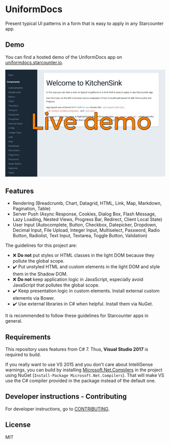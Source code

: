 # UniformDocs

Present typical UI patterns in a form that is easy to apply in any Starcounter app.

## Demo

You can find a hosted demo of the UniformDocs app on [uniformdocs.starcounter.io](https://uniformdocs.starcounter.io/).

[![](docs/screenshot.png)](https://uniformdocs.starcounter.io/)

## Features

- Rendering (Breadcrumb, Chart, Datagrid, HTML, Link, Map, Markdown, Pagination, Table)
- Server Push (Async Response, Cookies, Dialog Box, Flash Message, Lazy Loading, Nested Views, Progress Bar, Redirect, Client Local State)
- User Input (Autocomplete, Button, Checkbox, Datepicker, Dropdown, Decimal Input, File Upload, Integer Input, Multiselect, Password, Radio Button, Radiolist, Text Input, Textarea, Toggle Button, Validation)

The guidelines for this project are:

- ❌ **Do not** put styles or HTML classes in the light DOM because they pollute the global scope.
- ✔️ Put unstyled HTML and custom elements in the light DOM and style them in the Shadow DOM.
- ❌ **Do not** keep application logic in JavaScript, especially avoid JavaScript that pollutes the global scope.
- ✔️ Keep presentation logic in custom elements. Install external custom elements via Bower.
- ✔️ Use external libraries in C# when helpful. Install them via NuGet.

It is recommended to follow these guidelines for Starcounter apps in general.

## Requirements

This repository uses features from C# 7. Thus, **Visual Studio 2017** is required to build. 

If you really want to use VS 2015 and you don't care about IntelliSense warnings, you can build by installing [Microsoft.Net.Compilers](https://www.nuget.org/packages/Microsoft.Net.Compilers/) in the project using NuGet (`Install-Package Microsoft.Net.Compilers`). That will make VS use the C# compiler provided in the package instead of the default one.

## Developer instructions - Contributing

For developer instructions, go to [CONTRIBUTING](CONTRIBUTING.md).

## License

MIT
